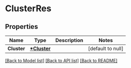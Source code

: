 # ClusterRes

## Properties
Name | Type | Description | Notes
------------ | ------------- | ------------- | -------------
**Cluster** | **[*Cluster](Cluster.md)** |  | [default to null]

[[Back to Model list]](../README.md#documentation-for-models) [[Back to API list]](../README.md#documentation-for-api-endpoints) [[Back to README]](../README.md)



